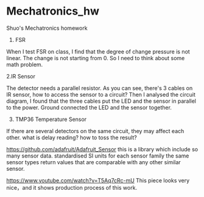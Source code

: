 # Mechatronics_hw
Shuo's Mechatronics homework
1. FSR

When I test FSR on class, I find that the degree of change pressure is not linear. The change is not starting from 0. So I need to think about some math problem. 



2.IR Sensor

The detector needs a parallel resistor. As you can see, there's 3 cables on IR sensor, how to access the sensor to  a circuit? Then I analysed the circuit diagram, I found that the three cables put the LED and the sensor in parallel to the power. Ground connected the LED and the sensor together.



3. TMP36 Temperature Sensor

If there are several detectors on the same circuit, they may affect each other. what is delay reading? how to toss the result?



https://github.com/adafruit/Adafruit_Sensor
this is a library which include so many sensor data. standardised SI units for each sensor family the same sensor types return values that are comparable with any other similar sensor.

https://www.youtube.com/watch?v=T5Aq7cRc-mU
This piece looks very nice，and it shows production  process of this work.
 
